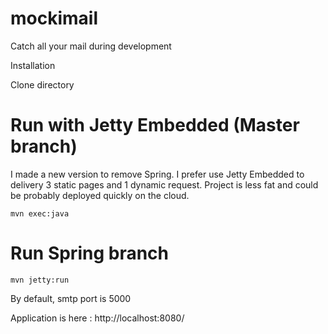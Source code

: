 mockimail
=========

Catch all your mail during  development

Installation

Clone directory



Run with Jetty Embedded (Master branch)
==================

I made a new version to remove Spring. I prefer use Jetty Embedded to delivery 3 static pages and 1 dynamic request.
Project is less fat and could be probably deployed quickly on the cloud.

	mvn exec:java


Run Spring branch
==================

	mvn jetty:run

By default, smtp port is 5000

Application is here : http://localhost:8080/
